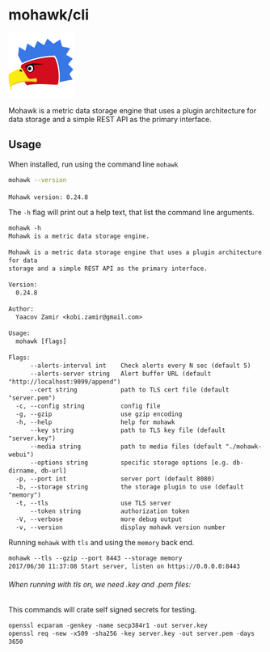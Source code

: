 

# mohawk/cli

![Mohawk](/images/logo-128.png?raw=true "Mohawk Logo")

Mohawk is a metric data storage engine that uses a plugin architecture for data storage and a simple REST API as the primary interface.

## Usage

When installed, run using the command line ``mohawk``

```bash
mohawk --version

Mohawk version: 0.24.8
```

The `-h` flag will print out a help text, that list the command line arguments.

```
mohawk -h
Mohawk is a metric data storage engine.

Mohawk is a metric data storage engine that uses a plugin architecture for data
storage and a simple REST API as the primary interface.

Version:
  0.24.8

Author:
  Yaacov Zamir <kobi.zamir@gmail.com>

Usage:
  mohawk [flags]

Flags:
      --alerts-interval int    Check alerts every N sec (default 5)
      --alerts-server string   Alert buffer URL (default "http://localhost:9099/append")
      --cert string            path to TLS cert file (default "server.pem")
  -c, --config string          config file
  -g, --gzip                   use gzip encoding
  -h, --help                   help for mohawk
      --key string             path to TLS key file (default "server.key")
      --media string           path to media files (default "./mohawk-webui")
      --options string         specific storage options [e.g. db-dirname, db-url]
  -p, --port int               server port (default 8080)
  -b, --storage string         the storage plugin to use (default "memory")
  -t, --tls                    use TLS server
      --token string           authorization token
  -V, --verbose                more debug output
  -v, --version                display mohawk version number
```

Running ``mohawk`` with ``tls`` and using the ``memory`` back end.

```
mohawk --tls --gzip --port 8443 --storage memory
2017/06/30 11:37:08 Start server, listen on https://0.0.0.0:8443
```

###### When running with tls on, we need .key and .pem files:

This commands will crate self signed secrets for testing.

```
openssl ecparam -genkey -name secp384r1 -out server.key
openssl req -new -x509 -sha256 -key server.key -out server.pem -days 3650
```
